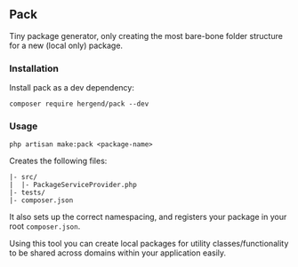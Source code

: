 ## Pack
Tiny package generator, only creating the most bare-bone folder structure 
for a new (local only) package. 

### Installation
Install pack as a dev dependency:
```
composer require hergend/pack --dev
```

### Usage
```
php artisan make:pack <package-name>
```

Creates the following files:
```
|- src/
|  |- PackageServiceProvider.php
|- tests/
|- composer.json
```

It also sets up the correct namespacing, and registers your package in your root `composer.json`. 

Using this tool you can create local packages for utility classes/functionality to be shared across domains within your application easily.
